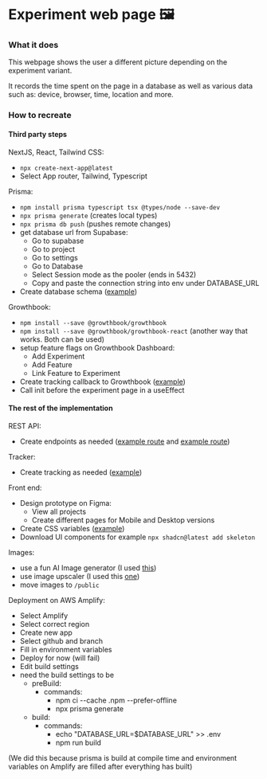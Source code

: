 # Experiment web page 🖼️

### What it does 

This webpage shows the user a different picture depending on the experiment variant.

It records the time spent on the page in a database as well as various data such as: device, browser, time, location and more.

### How to recreate

#### Third party steps

NextJS, React, Tailwind CSS:

- `npx create-next-app@latest`
- Select App router, Tailwind, Typescript

Prisma:

- `npm install prisma typescript tsx @types/node --save-dev`
- `npx prisma generate` (creates local types)
- `npx prisma db push` (pushes remote changes)
- get database url from Supabase:
  - Go to supabase
  - Go to project
  - Go to settings
  - Go to Database
  - Select Session mode as the pooler (ends in 5432)
  - Copy and paste the connection string into env under DATABASE_URL
- Create database schema ([example](/prisma/schema.prisma))

Growthbook:

- `npm install --save @growthbook/growthbook`  
- `npm install --save @growthbook/growthbook-react` (another way that works. Both can be used)
- setup feature flags on Growthbook Dashboard:
  - Add Experiment
  - Add Feature
  - Link Feature to Experiment
- Create tracking callback to Growthbook ([example](/lib/growthbook.ts))
- Call init before the experiment page in a useEffect

#### The rest of the implementation

REST API:

- Create endpoints as needed ([example route](/app/api/record/route.ts) and [example route](/app/api/record/[recordId]/route.ts))

Tracker:

- Create tracking as needed ([example](/lib/Tracker.ts))

Front end:

- Design prototype on Figma:
  - View all projects
  - Create different pages for Mobile and Desktop versions
- Create CSS variables ([example](/tailwind.config.ts))
- Download UI components for example `npx shadcn@latest add skeleton`

Images:

- use a fun AI Image generator (I used [this](https://perchance.org/ai-text-to-image-generator))
- use image upscaler (I used this [one](https://www.iloveimg.com/upscale-image))
- move images to `/public`
  
Deployment on AWS Amplify:

- Select Amplify
- Select correct region
- Create new app
- Select github and branch
- Fill in environment variables
- Deploy for now (will fail)
- Edit build settings
- need the build settings to be
  - preBuild:
    - commands:
      - npm ci --cache .npm --prefer-offline
      - npx prisma generate
  - build:
    - commands:
      - echo "DATABASE_URL=$DATABASE_URL" >> .env
      - npm run build

(We did this because prisma is build at compile time and environment variables on Amplify are filled after everything has built)